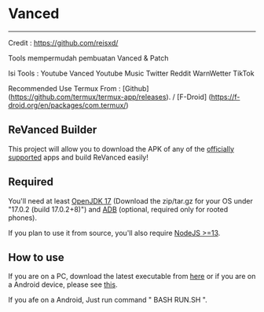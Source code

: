 # Vanced
---------
Credit : https://github.com/reisxd/

Tools mempermudah pembuatan Vanced & Patch

Isi Tools :
Youtube Vanced
Youtube Music
Twitter
Reddit
WarnWetter
TikTok

Recommended Use Termux From : [Github] (https://github.com/termux/termux-app/releases). / [F-Droid] (https://f-droid.org/en/packages/com.termux/)

## ReVanced Builder

This project will allow you to download the APK of any of the [officially supported](https://github.com/revanced/revanced-patches#-list-of-available-patches) apps and build ReVanced easily!

## Required

You'll need at least [OpenJDK 17](https://www.azul.com/downloads/?version=java-17-lts&package=jdk) \(Download the zip/tar.gz for your OS under "17.0.2 (build 17.0.2+8)"\) and [ADB](https://developer.android.com/studio/command-line/adb) (optional, required only for rooted phones).

If you plan to use it from source, you'll also require [NodeJS >=13](https://nodejs.org/).

## How to use

If you are on a PC, download the latest executable from [here](https://github.com/reisxd/revanced-builder/releases/latest) or if you are on a Android device, please see [this](https://github.com/reisxd/revanced-builder/wiki/How-to-use-revanced-builder-on-Android).

If you afe on a Android, Just run command " BASH RUN.SH ".
